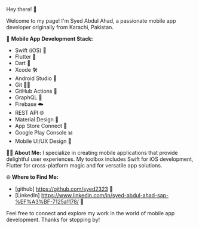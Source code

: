 Hey there! 👋

Welcome to my page! I'm Syed Abdul Ahad, a passionate mobile app developer originally from Karachi, Pakistan.

📱 **Mobile App Development Stack:**
- Swift (iOS) 🚀
- Flutter 🌟
- Dart 🎯
- Xcode 🛠️
- Android Studio 🚀
- Git 🧑‍💻
- GitHub Actions 🚢
- GraphQL 🚀
- Firebase ☁️
- REST API 🌐
- Material Design 🎨
- App Store Connect 📝
- Google Play Console 📊
- Mobile UI/UX Design 💎

👨‍💻 **About Me:**
I specialize in creating mobile applications that provide delightful user experiences. My toolbox includes Swift for iOS development, Flutter for cross-platform magic and for versatile app solutions.

🌐 **Where to Find Me:**
- [github] https://github.com/syed2323 🐙
- [LinkedIn] https://www.linkedin.com/in/syed-abdul-ahad-sap-%EF%A3%BF-7125a1178/ 🔗

Feel free to connect and explore my work in the world of mobile app development. Thanks for stopping by!

